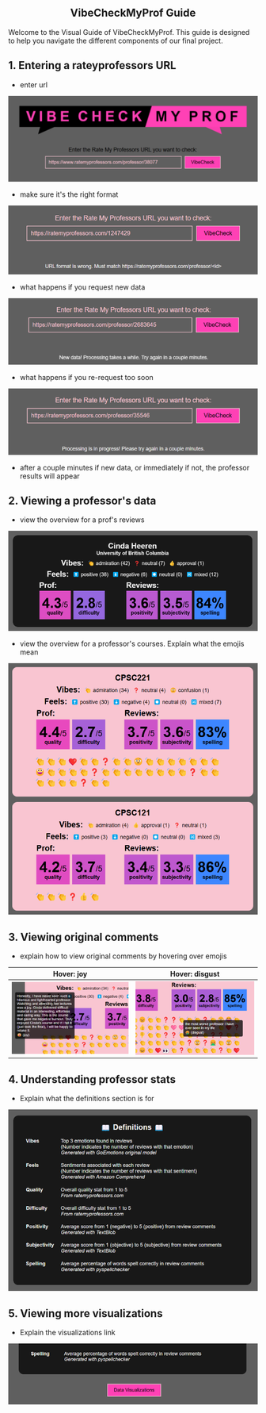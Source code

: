 <h2 align="center">VibeCheckMyProf Guide</h2>

Welcome to the Visual Guide of VibeCheckMyProf. This guide is designed to help you navigate the different components of our final project.

## 1. Entering a rateyprofessors URL

- enter url

![EnterURL](img/EnterURL.png)

- make sure it's the right format

![WrongFormat](img/WrongFormat.png)

- what happens if you request new data

![NewData](img/NewData.png)

- what happens if you re-request too soon

![InProgress](img/InProgress.png)

- after a couple minutes if new data, or immediately if not, the professor results will appear

## 2. Viewing a professor's data

- view the overview for a prof's reviews

![CindaHeeren](img/CindaHeeren.png)

- view the overview for a professor's courses. Explain what the emojis mean

![CindaHeerenCourses](img/CindaHeerenCourses.png)

## 3. Viewing original comments

- explain how to view original comments by hovering over emojis

Hover: joy             |  Hover: disgust
:-------------------------:|:-------------------------:
![CindaHeerenHover](img/CindaHeerenHover.png)  |  ![GregorKiczalesHover](img/GregorKiczalesHover.png)

## 4. Understanding professor stats

- Explain what the definitions section is for

![Definitions](img/Definitions.png)

## 5. Viewing more visualizations

- Explain the visualizations link

![VisualizationsLink](img/VisualizationsLink.png)
